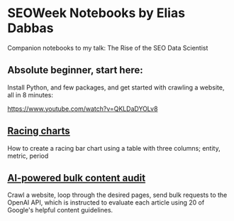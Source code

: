 # SEOWeek Notebooks by Elias Dabbas

Companion notebooks to my talk: The Rise of the SEO Data Scientist

## Absolute beginner, start here:

Install Python, and few packages, and get started with crawling a website, all in 8 minutes:

https://www.youtube.com/watch?v=QKLDaDYOLv8

## [Racing charts](racing_charts.ipynb)

How to create a racing bar chart using a table with three columns; entity, metric, period



## [AI-powered bulk content audit](ai_powered_content_audit.ipynb)

Crawl a website, loop through the desired pages, send bulk requests to the OpenAI API, which is instructed to evaluate each article using 20 of Google's helpful content guidelines.